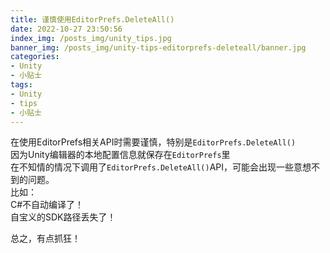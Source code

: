 ```yaml
---
title: 谨慎使用EditorPrefs.DeleteAll()
date: 2022-10-27 23:50:56
index_img: /posts_img/unity_tips.jpg
banner_img: /posts_img/unity-tips-editorprefs-deleteall/banner.jpg
categories:
- Unity
- 小贴士
tags: 
- Unity
- tips
- 小贴士
---
```


在使用EditorPrefs相关API时需要谨慎，特别是`EditorPrefs.DeleteAll()`<br>
因为Unity编辑器的本地配置信息就保存在`EditorPrefs`里<br>
在不知情的情况下调用了`EditorPrefs.DeleteAll()`API，可能会出现一些意想不到的问题。<br>
比如：<br>
C#不自动编译了！<br>
自宝义的SDK路径丢失了！<br>

总之，有点抓狂！<br>
